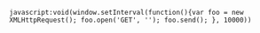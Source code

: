     javascript:void(window.setInterval(function(){var foo = new XMLHttpRequest(); foo.open('GET', ''); foo.send(); }, 10000))